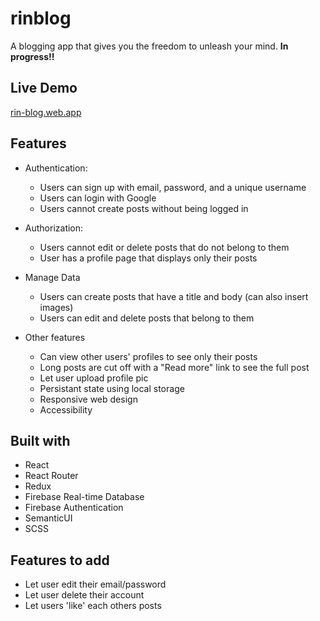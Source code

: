 # rinblog
A blogging app that gives you the freedom to unleash your mind.
**In progress!!**

## Live Demo

[rin-blog.web.app](https://rin-blog.web.app/)

## Features

* Authentication:
  * Users can sign up with email, password, and a unique username
  * Users can login with Google
  * Users cannot create posts without being logged in

* Authorization:
  * Users cannot edit or delete posts that do not belong to them
  * User has a profile page that displays only their posts

* Manage Data
  * Users can create posts that have a title and body (can also insert images)
  * Users can edit and delete posts that belong to them

* Other features
  * Can view other users' profiles to see only their posts
  * Long posts are cut off with a "Read more" link to see the full post
  * Let user upload profile pic
  * Persistant state using local storage
  * Responsive web design
  * Accessibility
  
## Built with

* React
* React Router
* Redux
* Firebase Real-time Database
* Firebase Authentication
* SemanticUI
* SCSS

## Features to add

* Let user edit their email/password
* Let user delete their account
* Let users 'like' each others posts
